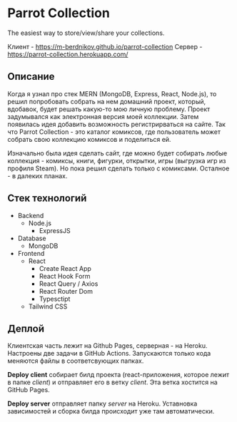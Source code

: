 # Parrot Collection
The easiest way to store/view/share your collections. 

Клиент - https://m-berdnikov.github.io/parrot-collection
Сервер - https://parrot-collection.herokuapp.com/

## Описание 

Когда я узнал про стек MERN (MongoDB, Express, React, Node.js), то решил попробовать собрать на нем домашний проект, который, вдобавок,  будет решать какую-то 
мою личную проблему. Проект задумывался как электронная версия моей коллекции. Затем появилась идея добавить возможность регистрирваться на сайте. 
Так что Parrot Collection - это каталог комиксов, где пользователь может собрать свою коллекцию комиксов и поделиться ей. 

Изначально была идея сделать сайт, где можно будет собирать любые коллекция - комиксы, книги, фигурки, открытки, игры (выгрузка игр из профиля Steam). 
Но пока решил сделать только с комиксами. Осталное - в далеких планах.

## Стек технологий

* Backend
    * Node.js
      * ExpressJS
* Database
    * MongoDB
* Frontend
    * React
      * Create React App
      * React Hook Form
      * React Query / Axios
      * React Router Dom
      * Typesctipt
    * Tailwind CSS

## Деплой

Клиентская часть лежит на Github Pages, серверная - на Heroku. Настроены две задачи в GitHub Actions. Запускаются только кода меняются файлы в соответсвующих папках.

**Deploy client** собирает билд проекта (react-приложения, которое лежит в папке *client*) и отправляет его в ветку *client*. Эта ветка хостится на GitHub Pages. 

**Deploy server** отправляет папку *server* на Heroku. Уставновка зависимостей и сборка билда происходит уже там автоматически.
